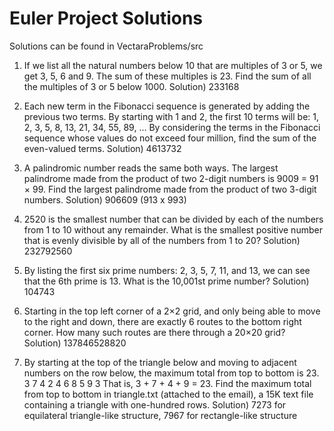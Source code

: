 # Euler Project Solutions

Solutions can be found in VectaraProblems/src

1) If we list all the natural numbers below 10 that are multiples of 3 or 5, we get 3, 5, 6 and 9. The sum of these multiples is 23.
   Find the sum of all the multiples of 3 or 5 below 1000.
   Solution) 233168

2) Each new term in the Fibonacci sequence is generated by adding the previous two terms. By starting with 1 and 2, the first 10 terms will be:
  1, 2, 3, 5, 8, 13, 21, 34, 55, 89, ...
  By considering the terms in the Fibonacci sequence whose values do not exceed four million, find the sum of the even-valued terms.
  Solution) 4613732

3) A palindromic number reads the same both ways. The largest palindrome made from the product of two 2-digit numbers is 9009 = 91 × 99.
  Find the largest palindrome made from the product of two 3-digit numbers.
  Solution) 906609 (913 x 993)

4) 2520 is the smallest number that can be divided by each of the numbers from 1 to 10 without any remainder. What is the smallest positive number
   that is evenly divisible by all of the numbers from 1 to 20?
   Solution) 232792560

5) By listing the first six prime numbers: 2, 3, 5, 7, 11, and 13, we can see that the 6th prime is 13. What is the 10,001st prime number?
   Solution) 104743

6) Starting in the top left corner of a 2×2 grid, and only being able to move to the right and down, there are exactly 6 routes to the bottom right
  corner. How many such routes are there through a 20×20 grid?
  Solution) 137846528820

7) By starting at the top of the triangle below and moving to adjacent numbers on the row below, the maximum total from top to bottom is 23.
3
7 4
2 4 6
8 5 9 3
That is, 3 + 7 + 4 + 9 = 23. Find the maximum total from top to bottom in triangle.txt (attached to the email), a 15K text file containing a
triangle with one-hundred rows.
Solution) 7273 for equilateral triangle-like structure, 7967 for rectangle-like structure   
